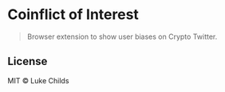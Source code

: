 # Coinflict of Interest

> Browser extension to show user biases on Crypto Twitter.

## License

MIT © Luke Childs
